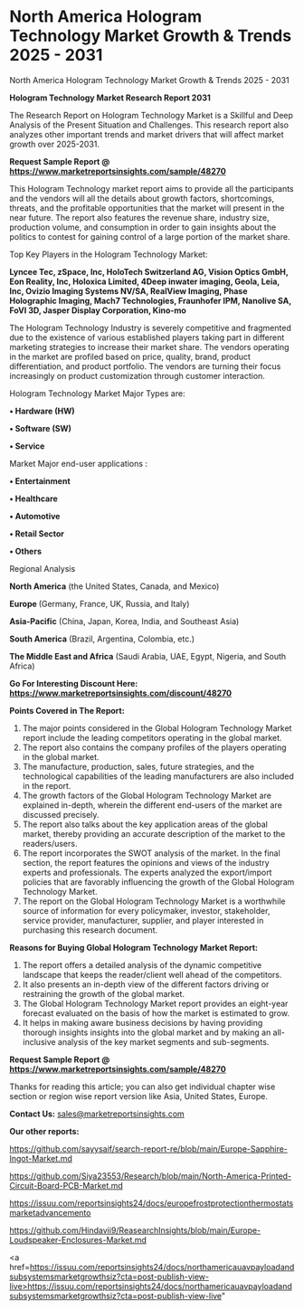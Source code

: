# North America Hologram Technology Market Growth & Trends 2025 - 2031
North America Hologram Technology Market Growth & Trends 2025 - 2031

<strong>Hologram Technology Market Research Report 2031</strong>

The Research Report on Hologram Technology Market is a Skillful and Deep Analysis of the Present Situation and Challenges. This research report also analyzes other important trends and market drivers that will affect market growth over 2025-2031.

<strong>Request Sample Report @ <a href=https://www.marketreportsinsights.com/sample/48270>https://www.marketreportsinsights.com/sample/48270</a></strong>

This Hologram Technology market report aims to provide all the participants and the vendors will all the details about growth factors, shortcomings, threats, and the profitable opportunities that the market will present in the near future. The report also features the revenue share, industry size, production volume, and consumption in order to gain insights about the politics to contest for gaining control of a large portion of the market share.

Top Key Players in the Hologram Technology Market:

<strong>Lyncee Tec, zSpace, Inc, HoloTech Switzerland AG, Vision Optics GmbH, Eon Reality, Inc, Holoxica Limited, 4Deep inwater imaging, Geola, Leia, Inc, Ovizio Imaging Systems NV/SA, RealView Imaging, Phase Holographic Imaging, Mach7 Technologies, Fraunhofer IPM, Nanolive SA, FoVI 3D, Jasper Display Corporation, Kino-mo</strong>

The Hologram Technology Industry is severely competitive and fragmented due to the existence of various established players taking part in different marketing strategies to increase their market share. The vendors operating in the market are profiled based on price, quality, brand, product differentiation, and product portfolio. The vendors are turning their focus increasingly on product customization through customer interaction.

Hologram Technology Market Major Types are:

<strong>•  Hardware (HW)

•  Software (SW)

•  Service</strong>

Market Major end-user applications :

<strong>•  Entertainment

•  Healthcare

•  Automotive

•  Retail Sector

•  Others</strong>

Regional Analysis

</u><strong><b>North America</b></strong> (the United States, Canada, and Mexico)

<strong><b>Europe </b></strong>(Germany, France, UK, Russia, and Italy)

<strong><b>Asia-Pacific</b></strong> (China, Japan, Korea, India, and Southeast Asia)

<strong><b>South America</b></strong> (Brazil, Argentina, Colombia, etc.)

<strong><b>The Middle East and Africa</b></strong> (Saudi Arabia, UAE, Egypt, Nigeria, and South Africa)

<strong>Go For Interesting Discount Here: <a href=https://www.marketreportsinsights.com/discount/48270>https://www.marketreportsinsights.com/discount/48270</a></strong>

<strong>Points Covered in The Report:</strong>
<ol>
  <li>The major points considered in the Global Hologram Technology Market report include the leading competitors operating in the global market.</li>
  <li>The report also contains the company profiles of the players operating in the global market.</li>
  <li>The manufacture, production, sales, future strategies, and the technological capabilities of the leading manufacturers are also included in the report.</li>
  <li>The growth factors of the Global Hologram Technology Market are explained in-depth, wherein the different end-users of the market are discussed precisely.</li>
  <li>The report also talks about the key application areas of the global market, thereby providing an accurate description of the market to the readers/users.</li>
  <li>The report incorporates the SWOT analysis of the market. In the final section, the report features the opinions and views of the industry experts and professionals. The experts analyzed the export/import policies that are favorably influencing the growth of the Global Hologram Technology Market.</li>
  <li>The report on the Global Hologram Technology Market is a worthwhile source of information for every policymaker, investor, stakeholder, service provider, manufacturer, supplier, and player interested in purchasing this research document.</li>
</ol>
<strong>Reasons for Buying Global Hologram Technology Market Report:</strong>

<ol>
  <li>The report offers a detailed analysis of the dynamic competitive landscape that keeps the reader/client well ahead of the competitors.</li>
  <li>It also presents an in-depth view of the different factors driving or restraining the growth of the global market.</li>
  <li>The Global Hologram Technology Market report provides an eight-year forecast evaluated on the basis of how the market is estimated to grow.</li>
  <li>It helps in making aware business decisions by having providing thorough insights insights into the global market and by making an all-inclusive analysis of the key market segments and sub-segments.</li>
</ol>
<strong>Request Sample Report @ <a href=https://www.marketreportsinsights.com/sample/48270>https://www.marketreportsinsights.com/sample/48270</a></strong>


Thanks for reading this article; you can also get individual chapter wise section or region wise report version like Asia, United States, Europe.

<strong>Contact Us:</strong>
sales@marketreportsinsights.com

<strong>Our other reports:</strong>

<a href=https://github.com/sayysaif/search-report-re/blob/main/Europe-Sapphire-Ingot-Market.md>https://github.com/sayysaif/search-report-re/blob/main/Europe-Sapphire-Ingot-Market.md</a>

<a href=https://github.com/Siya23553/Research/blob/main/North-America-Printed-Circuit-Board-PCB-Market.md>https://github.com/Siya23553/Research/blob/main/North-America-Printed-Circuit-Board-PCB-Market.md</a>

<a href=https://issuu.com/reportsinsights24/docs/europefrostprotectionthermostatsmarketadvancemento>https://issuu.com/reportsinsights24/docs/europefrostprotectionthermostatsmarketadvancemento</a>

<a href=https://github.com/Hindavii9/ReasearchInsights/blob/main/Europe-Loudspeaker-Enclosures-Market.md>https://github.com/Hindavii9/ReasearchInsights/blob/main/Europe-Loudspeaker-Enclosures-Market.md</a>

<a href=https://issuu.com/reportsinsights24/docs/northamericauavpayloadandsubsystemsmarketgrowthsiz?cta=post-publish-view-live>https://issuu.com/reportsinsights24/docs/northamericauavpayloadandsubsystemsmarketgrowthsiz?cta=post-publish-view-live</a>"
